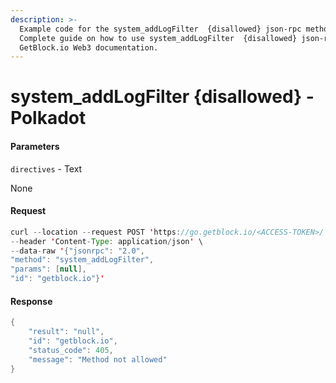 ```yaml
---
description: >-
  Example code for the system_addLogFilter  {disallowed} json-rpc method.
  Сomplete guide on how to use system_addLogFilter  {disallowed} json-rpc in
  GetBlock.io Web3 documentation.
---
```


# system\_addLogFilter {disallowed} - Polkadot

#### Parameters

`directives` - Text

None

#### Request

```java
curl --location --request POST 'https://go.getblock.io/<ACCESS-TOKEN>/' \
--header 'Content-Type: application/json' \
--data-raw '{"jsonrpc": "2.0",
"method": "system_addLogFilter",
"params": [null],
"id": "getblock.io"}'
```

#### Response

```java
{
    "result": "null",
    "id": "getblock.io",
    "status_code": 405,
    "message": "Method not allowed"
}
```
